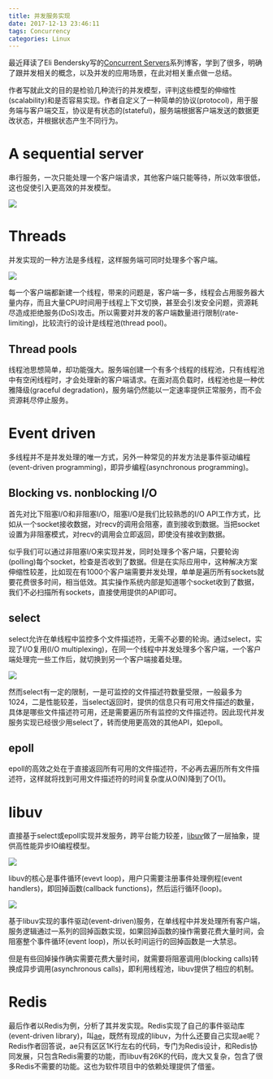 ```yaml
---
title: 并发服务实现
date: 2017-12-13 23:46:11
tags: Concurrency
categories: Linux
---
```


最近拜读了Eli Bendersky写的[Concurrent Servers](https://eli.thegreenplace.net/2017/concurrent-servers-part-1-introduction/)系列博客，学到了很多，明确了跟并发相关的概念，以及并发的应用场景，在此对相关重点做一总结。

作者写就此文的目的是检验几种流行的并发模型，评判这些模型的伸缩性(scalability)和是否容易实现。作者自定义了一种简单的协议(protocol)，用于服务端与客户端交互，协议是有状态的(stateful)，服务端根据客户端发送的数据更改状态，并根据状态产生不同行为。

<!-- more -->

# A sequential server

串行服务，一次只能处理一个客户端请求，其他客户端只能等待，所以效率很低，这也促使引入更高效的并发模型。

![](http://7xtc3e.com1.z0.glb.clouddn.com/concurrent-servers/sequential-flow.png)

# Threads

并发实现的一种方法是多线程，这样服务端可同时处理多个客户端。

![](http://7xtc3e.com1.z0.glb.clouddn.com/concurrent-servers/concurrent-flow.png)

每一个客户端都新建一个线程，带来的问题是，客户端一多，线程会占用服务器大量内存，而且大量CPU时间用于线程上下文切换，甚至会引发安全问题，资源耗尽造成拒绝服务(DoS)攻击。所以需要对并发的客户端数量进行限制(rate-limiting)，比较流行的设计是线程池(thread pool)。

## Thread pools

线程池思想简单，却功能强大。服务端创建一个有多个线程的线程池，只有线程池中有空闲线程时，才会处理新的客户端请求。在面对高负载时，线程池也是一种优雅降级(graceful degradation)，服务端仍然能以一定速率提供正常服务，而不会资源耗尽停止服务。

# Event driven

多线程并不是并发处理的唯一方式，另外一种常见的并发方法是事件驱动编程(event-driven programming)，即异步编程(asynchronous programming)。

## Blocking vs. nonblocking I/O

首先对比下阻塞I/O和非阻塞I/O，阻塞I/O是我们比较熟悉的I/O API工作方式，比如从一个socket接收数据，对recv的调用会阻塞，直到接收到数据。当把socket设置为非阻塞模式，对recv的调用会立即返回，即使没有接收到数据。

似乎我们可以通过非阻塞I/O来实现并发，同时处理多个客户端，只要轮询(polling)每个socket，检查是否收到了数据。但是在实际应用中，这种解决方案伸缩性较差，比如现在有1000个客户端需要并发处理，单单是遍历所有sockets就要花费很多时间，相当低效。其实操作系统内部是知道哪个socket收到了数据，我们不必扫描所有sockets，直接使用提供的API即可。

## select

select允许在单线程中监控多个文件描述符，无需不必要的轮询。通过select，实现了I/O复用(I/O multiplexing)，在同一个线程中并发处理多个客户端，一个客户端处理完一些工作后，就切换到另一个客户端接着处理。

![](http://7xtc3e.com1.z0.glb.clouddn.com/concurrent-servers/multiplexed-flow.png)

然而select有一定的限制，一是可监控的文件描述符数量受限，一般最多为1024，二是性能较差，当select返回时，提供的信息只有可用文件描述的数量，具体是哪些文件描述符可用，还是需要遍历所有监控的文件描述符。因此现代并发服务实现已经很少用select了，转而使用更高效的其他API，如epoll。

## epoll

epoll的高效之处在于直接返回所有可用的文件描述符，不必再去遍历所有文件描述符，这样就将找到可用文件描述符的时间复杂度从O(N)降到了O(1)。

# libuv

直接基于select或epoll实现并发服务，跨平台能力较差，[libuv](http://libuv.org/)做了一层抽象，提供高性能异步IO编程模型。

![](http://7xtc3e.com1.z0.glb.clouddn.com/concurrent-servers/libuv-architecture.png)

libuv的核心是事件循环(evevt loop)，用户只需要注册事件处理例程(event handlers)，即回掉函数(callback functions)，然后运行循环(loop)。

![](http://7xtc3e.com1.z0.glb.clouddn.com/concurrent-servers/libuv-loop_iteration.png)

基于libuv实现的事件驱动(event-driven)服务，在单线程中并发处理所有客户端，服务逻辑通过一系列的回掉函数实现，如果回掉函数的操作需要花费大量时间，会阻塞整个事件循环(event loop)，所以长时间运行的回掉函数是一大禁忌。

但是有些回掉操作确实需要花费大量时间，就需要将阻塞调用(blocking calls)转换成异步调用(asynchronous calls)，即利用线程池，libuv提供了相应的机制。

# Redis

最后作者以Redis为例，分析了其并发实现。Redis实现了自己的事件驱动库(event-driven library)，叫[ae](https://redis.io/topics/internals-rediseventlib)，既然有现成的libuv，为什么还要自己实现ae呢？Redis作者回答说，ae只有区区1K行左右的代码，专门为Redis设计，和Redis协同发展，只包含Redis需要的功能，而libuv有26K的代码，庞大又复杂，包含了很多Redis不需要的功能。这也为软件项目中的依赖处理提供了借鉴。

